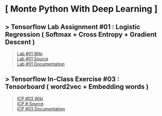# [ Monte Python With Deep Learning ]

## > Tensorflow Lab Assignment #01 : Logistic Regression ( Softmax + Cross Entropy + Gradient Descent ) <br>
><a href="https://github.com/datarocksAmy/MontePythonWithDeepLearning/wiki/TF-Lab-%231-Report">Lab #01 Wiki</a> <br>
><a href="https://github.com/datarocksAmy/MontePythonWithDeepLearning/tree/master/Lab/TF-Lab01/Source">Lab #01 Source</a> <br>
><a href="https://github.com/datarocksAmy/MontePythonWithDeepLearning/tree/master/Lab/TF-Lab01/Graphs">Lab #01 Documentation</a>

## > Tensorflow In-Class Exercise #03 : Tensorboard ( word2vec + Embedding words )<br>
><a href="https://github.com/datarocksAmy/MontePythonWithDeepLearning/wiki/ICP-%233-Graphs---Visualizing-Embedding-in-Tensorboard">ICP #03 Wiki</a> <br>
><a href="https://github.com/datarocksAmy/MontePythonWithDeepLearning/tree/master/ICE/ICP%2303/Source">ICP # Source</a> <br>
><a href="https://github.com/datarocksAmy/MontePythonWithDeepLearning/tree/master/ICE/ICP%2303/Tensorboard%20Graphs">ICP #03 Documentation</a>

